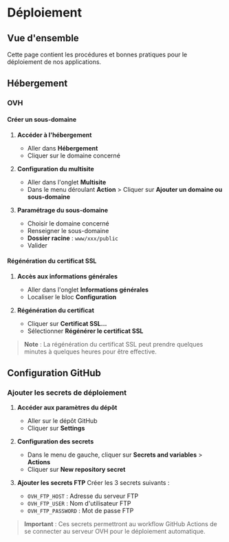 # Déploiement

## Vue d'ensemble

Cette page contient les procédures et bonnes pratiques pour le déploiement de nos applications.

## Hébergement

### OVH

#### Créer un sous-domaine

1. **Accéder à l'hébergement**
   - Aller dans **Hébergement**
   - Cliquer sur le domaine concerné

2. **Configuration du multisite**
   - Aller dans l'onglet **Multisite**
   - Dans le menu déroulant **Action** > Cliquer sur **Ajouter un domaine ou sous-domaine**

3. **Paramétrage du sous-domaine**
   - Choisir le domaine concerné
   - Renseigner le sous-domaine
   - **Dossier racine** : `www/xxx/public`
   - Valider

#### Régénération du certificat SSL

1. **Accès aux informations générales**
   - Aller dans l'onglet **Informations générales**
   - Localiser le bloc **Configuration**

2. **Régénération du certificat**
   - Cliquer sur **Certificat SSL...**
   - Sélectionner **Régénérer le certificat SSL**

> **Note** : La régénération du certificat SSL peut prendre quelques minutes à quelques heures pour être effective.

## Configuration GitHub

### Ajouter les secrets de déploiement

1. **Accéder aux paramètres du dépôt**
   - Aller sur le dépôt GitHub
   - Cliquer sur **Settings**

2. **Configuration des secrets**
   - Dans le menu de gauche, cliquer sur **Secrets and variables** > **Actions**
   - Cliquer sur **New repository secret**

3. **Ajouter les secrets FTP**
   Créer les 3 secrets suivants :
   - `OVH_FTP_HOST` : Adresse du serveur FTP
   - `OVH_FTP_USER` : Nom d'utilisateur FTP
   - `OVH_FTP_PASSWORD` : Mot de passe FTP

> **Important** : Ces secrets permettront au workflow GitHub Actions de se connecter au serveur OVH pour le déploiement automatique.